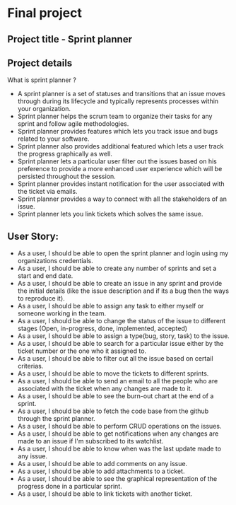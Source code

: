 # Final project
## Project title - Sprint planner

## Project details

What is sprint planner ?
- A sprint planner is a set of statuses and transitions that an issue moves through during its lifecycle and typically represents processes within your organization.
- Sprint planner helps the scrum team to organize their tasks for any sprint and follow agile methodologies.
- Sprint planner provides features which lets you track issue and bugs related to your software.
- Sprint planner also provides additional featured which lets a user track the progress graphically as well. 
- Sprint planner lets a particular user filter out the issues based on his preference to provide a more enhanced user experience which will be persisted throughout the session.
- Sprint planner provides instant notification for the user associated with the ticket via emails.
- Sprint planner provides a way to connect with all the stakeholders of an issue.
- Sprint planner lets you link tickets which solves the same issue. 

## User Story:

- As a user, I should be able to open the sprint planner and login using my organizations credentials.
- As a user, I should be able to create any number of sprints and set a start and end date.
- As a user, I should be able to create an issue in any sprint and provide the initial details (like the issue description and if its a bug then the ways to reproduce it).
- As a user, I should be able to assign any task to either myself or someone working in the team.
- As a user, I should be able to change the status of the issue to different stages (Open, in-progress, done, implemented, accepted)
- As a user, I should be able to assign a type(bug, story, task) to the issue.
- As a user, I should be able to search for a particular issue either by the ticket number or the one who it assigned to.
- As a user, I should be able to filter out all the issue based on certail criterias.
- As a user, I should be able to move the tickets to different sprints.
- As a user, I should be able to send an email to all the people who are associated with the ticket when any changes are made to it.
- As a user, I should be able to see the burn-out chart at the end of a sprint.
- As a user, I should be able to fetch the code base from the github through the sprint planner.
- As a user, I should be able to perform CRUD operations on the issues.
- As a user, I should be able to get notifications when any changes are made to an issue if I'm subscribed to its watchlist.
- As a user, I should be able to know when was the last update made to any issue.
- As a user, I should be able to add comments on any issue.
- As a user, I should be able to add attachments to a ticket.
- As a user, I should be able to see the graphical representation of the progress done in a particular sprint.
- As a user, I should be able to link tickets with another ticket.
    


